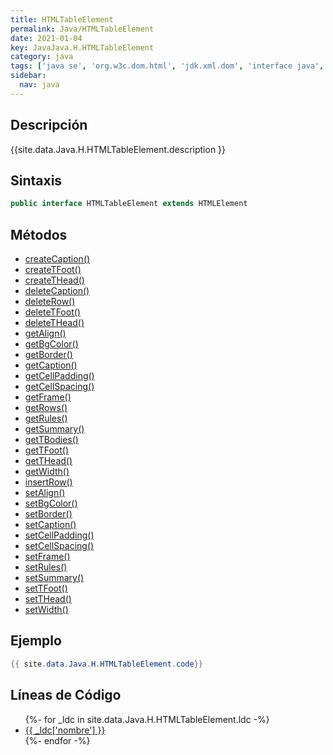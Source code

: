 ```yaml
---
title: HTMLTableElement
permalink: Java/HTMLTableElement
date: 2021-01-04
key: JavaJava.H.HTMLTableElement
category: java
tags: ['java se', 'org.w3c.dom.html', 'jdk.xml.dom', 'interface java', 'Java 1.4', 'DOM Level 2']
sidebar: 
  nav: java
---
```


## Descripción
{{site.data.Java.H.HTMLTableElement.description }}

## Sintaxis
~~~java
public interface HTMLTableElement extends HTMLElement
~~~

## Métodos
* [createCaption()](/Java/HTMLTableElement/createCaption)
* [createTFoot()](/Java/HTMLTableElement/createTFoot)
* [createTHead()](/Java/HTMLTableElement/createTHead)
* [deleteCaption()](/Java/HTMLTableElement/deleteCaption)
* [deleteRow()](/Java/HTMLTableElement/deleteRow)
* [deleteTFoot()](/Java/HTMLTableElement/deleteTFoot)
* [deleteTHead()](/Java/HTMLTableElement/deleteTHead)
* [getAlign()](/Java/HTMLTableElement/getAlign)
* [getBgColor()](/Java/HTMLTableElement/getBgColor)
* [getBorder()](/Java/HTMLTableElement/getBorder)
* [getCaption()](/Java/HTMLTableElement/getCaption)
* [getCellPadding()](/Java/HTMLTableElement/getCellPadding)
* [getCellSpacing()](/Java/HTMLTableElement/getCellSpacing)
* [getFrame()](/Java/HTMLTableElement/getFrame)
* [getRows()](/Java/HTMLTableElement/getRows)
* [getRules()](/Java/HTMLTableElement/getRules)
* [getSummary()](/Java/HTMLTableElement/getSummary)
* [getTBodies()](/Java/HTMLTableElement/getTBodies)
* [getTFoot()](/Java/HTMLTableElement/getTFoot)
* [getTHead()](/Java/HTMLTableElement/getTHead)
* [getWidth()](/Java/HTMLTableElement/getWidth)
* [insertRow()](/Java/HTMLTableElement/insertRow)
* [setAlign()](/Java/HTMLTableElement/setAlign)
* [setBgColor()](/Java/HTMLTableElement/setBgColor)
* [setBorder()](/Java/HTMLTableElement/setBorder)
* [setCaption()](/Java/HTMLTableElement/setCaption)
* [setCellPadding()](/Java/HTMLTableElement/setCellPadding)
* [setCellSpacing()](/Java/HTMLTableElement/setCellSpacing)
* [setFrame()](/Java/HTMLTableElement/setFrame)
* [setRules()](/Java/HTMLTableElement/setRules)
* [setSummary()](/Java/HTMLTableElement/setSummary)
* [setTFoot()](/Java/HTMLTableElement/setTFoot)
* [setTHead()](/Java/HTMLTableElement/setTHead)
* [setWidth()](/Java/HTMLTableElement/setWidth)

## Ejemplo
~~~java
{{ site.data.Java.H.HTMLTableElement.code}}
~~~

## Líneas de Código
<ul>
{%- for _ldc in site.data.Java.H.HTMLTableElement.ldc -%}
   <li>
       <a href="{{_ldc['url'] }}">{{ _ldc['nombre'] }}</a>
   </li>
{%- endfor -%}
</ul>
